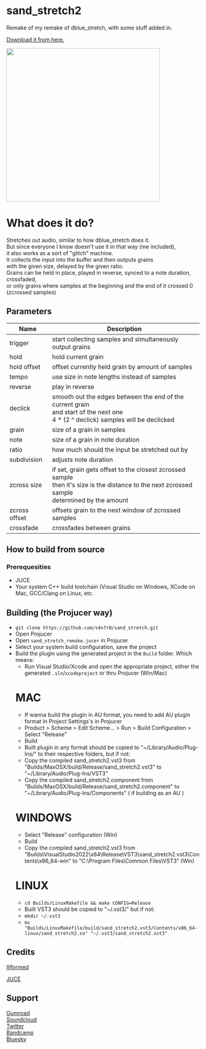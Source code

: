 # sand_stretch2
Remake of my remake of dblue_stretch, with some stuff added in.

[Download it from here.](https://github.com/s4n7r0/sand_stretch/releases)

<img src="https://i.imgur.com/G4KyO4w.png" width = 400>

# What does it do?
Stretches out audio, similar to how dblue_stretch does it. <br>
But since everyone I know doesn't use it in that way (me included), <br>
it also works as a sort of "glitch" machine. <br>
It collects the input into the buffer and then outputs grains <Br>
with the given size, delayed by the given ratio. <br>
Grains can be held in place, played in reverse, synced to a note duration, crossfaded, <br> 
or only grains where samples at the beginning and the end of it crossed 0 (zcrossed samples) <br>

## Parameters

| Name          | Description                                               |
| ------------- | --------------------------------------------------------- |
| trigger       | start collecting samples and simultaneously output grains | 
| hold          | hold current grain |
| hold offset   | offset currently held grain by amount of samples |
| tempo         | use size in note lengths instead of samples  |
| reverse       | play in reverse  |
| declick       | smooth out the edges between the end of the current grain <br> and start of the next one <br> 4 * (2 ^ declick) samples will be declicked | 
| grain         | size of a grain in samples |
| note          | size of a grain in note duration |
| ratio         | how much should the input be stretched out by |
| subdivision   | adjusts note duration |
| zcross size   | if set, grain gets offset to the closest zcrossed sample <br> then it's size is the distance to the next zcrossed sample <br> determined by the amount |
| zcross offset | offsets grain to the next window of zcrossed samples |
| crossfade     | crossfades between grains |


## How to build from source

### Prerequesities

- JUCE
- Your system C++ build toolchain (Visual Studio on Windows, XCode on Mac, GCC/Clang on Linux, etc.

## Building (the Projucer way)

- ```git clone https://github.com/s4n7r0/sand_stretch.git```
- Open Projucer
- Open `sand_stretch_remake.jucer` in Projucer
- Select your system build configuration, save the project
- Build the plugin using the generated project in the `Build` folder. Which means:
  + Run Visual Studio/Xcode and open the appropriate project, either the generated `.sln`/`xcodeproject` or thru Projucer (Win/Mac)
  # MAC
  + If wanna build the plugin in AU format, you need to add AU plugin format in Project Settings's in Projucer
  + Product > Scheme > Edit Scheme... > Run > Build Configuration > Select "Release"
  + Build
  + Built plugin in any format should be copied to "~/Library/Audio/Plug-Ins/" to their respective folders, but if not:
  + Copy the compiled sand_stretch2.vst3 from "Builds/MaxOSX/build/Release/sand_stretch2.vst3" to "~/Library/Audio/Plug-Ins/VST3"
  + Copy the compiled sand_stretch2.component from "Builds/MaxOSX/build/Release/sand_stretch2.component" to "~/Library/Audio/Plug-Ins/Components" ( if building as an AU )
  # WINDOWS
  + Select "Release" configuration (Win)
  + Build
  + Copy the compiled sand_stretch2.vst3 from "Builds\VisualStudio2022\x64\Release\VST3\sand_stretch2.vst3\Contents\x86_64-win\" to "C:\Program Files\Common Files\VST3\" (Win)
  # LINUX
  + `cd Builds/LinuxMakefile && make CONFIG=Release`
  + Built VST3 should be copied to "~/.vst3/" but if not:
  + `mkdir ~/.vst3`
  + `mv "Builds/LinuxMakefile/build/sand_stretch2.vst3/Contents/x86_64-linux/sand_stretch2.so" "~/.vst3/sand_stretch2.vst3"`

## Credits

[Illformed](https://illformed.com/)

[JUCE](https://juce.com/)

## Support

[Gumroad](https://s4n7r0.gumroad.com) <br>
[Soundcloud](https://www.soundcloud.com/s4n7r0) <br>
[Twitter](https://www.twitter.com/s4n7r0) <br>
[Bandcamp](https://s4n7r0.bandcamp.com/) <br>
[Bluesky](https://bsky.app/profile/sandr0.bsky.social) <br>

